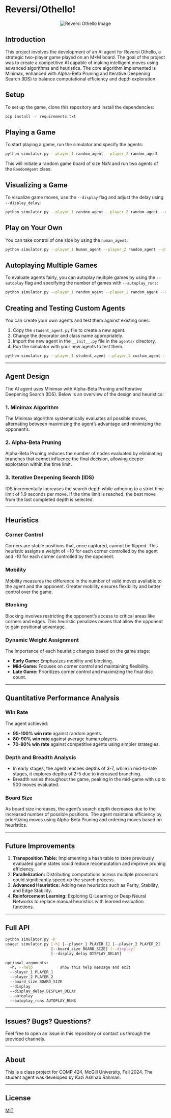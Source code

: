 # Reversi/Othello!

<p align="center">
  <img src="https://t4.ftcdn.net/jpg/00/90/53/03/240_F_90530312_4Mg3HCsCMW91NVHKWNlBaRo8F5pHhN3c.jpg?w=690&h=388&c=crop" alt="Reversi Othello Image">
</p>

## Introduction

This project involves the development of an AI agent for Reversi Othello, a strategic two-player game played on an M×M board. The goal of the project was to create a competitive AI capable of making intelligent moves using advanced algorithms and heuristics. The core algorithm implemented is Minimax, enhanced with Alpha-Beta Pruning and Iterative Deepening Search (IDS) to balance computational efficiency and depth exploration.

## Setup

To set up the game, clone this repository and install the dependencies:

```bash
pip install -r requirements.txt
```

## Playing a Game

To start playing a game, run the simulator and specify the agents:

```bash
python simulator.py --player_1 random_agent --player_2 random_agent
```

This will initiate a random game board of size NxN and run two agents of the `RandomAgent` class.

## Visualizing a Game

To visualize game moves, use the `--display` flag and adjust the delay using `--display_delay`:

```bash
python simulator.py --player_1 random_agent --player_2 random_agent --display
```

## Play on Your Own

You can take control of one side by using the `human_agent`:

```bash
python simulator.py --player_1 human_agent --player_2 random_agent --display
```

## Autoplaying Multiple Games

To evaluate agents fairly, you can autoplay multiple games by using the `--autoplay` flag and specifying the number of games with `--autoplay_runs`:

```bash
python simulator.py --player_1 random_agent --player_2 random_agent --autoplay --autoplay_runs 100
```

## Creating and Testing Custom Agents

You can create your own agents and test them against existing ones:

1. Copy the `student_agent.py` file to create a new agent.
2. Change the decorator and class name appropriately.
3. Import the new agent in the `__init__.py` file in the `agents/` directory.
4. Run the simulator with your new agents to test them.

```bash
python simulator.py --player_1 student_agent --player_2 custom_agent --display
```

---

## Agent Design

The AI agent uses Minimax with Alpha-Beta Pruning and Iterative Deepening Search (IDS). Below is an overview of the design and heuristics:

### 1. Minimax Algorithm
The Minimax algorithm systematically evaluates all possible moves, alternating between maximizing the agent’s advantage and minimizing the opponent’s.

### 2. Alpha-Beta Pruning
Alpha-Beta Pruning reduces the number of nodes evaluated by eliminating branches that cannot influence the final decision, allowing deeper exploration within the time limit.

### 3. Iterative Deepening Search (IDS)
IDS incrementally increases the search depth while adhering to a strict time limit of 1.9 seconds per move. If the time limit is reached, the best move from the last completed depth is selected.

---

## Heuristics

### Corner Control
Corners are stable positions that, once captured, cannot be flipped. This heuristic assigns a weight of +10 for each corner controlled by the agent and -10 for each corner controlled by the opponent.

### Mobility
Mobility measures the difference in the number of valid moves available to the agent and the opponent. Greater mobility ensures flexibility and better control over the game.

### Blocking
Blocking involves restricting the opponent’s access to critical areas like corners and edges. This heuristic penalizes moves that allow the opponent to gain positional advantage.

### Dynamic Weight Assignment
The importance of each heuristic changes based on the game stage:

- **Early Game:** Emphasizes mobility and blocking.
- **Mid-Game:** Focuses on corner control and maintaining flexibility.
- **Late Game:** Prioritizes corner control and maximizing the final disc count.

---

## Quantitative Performance Analysis

### Win Rate
The agent achieved:
- **95-100% win rate** against random agents.
- **80-90% win rate** against average human players.
- **70-80% win rate** against competitive agents using simpler strategies.

### Depth and Breadth Analysis
- In early stages, the agent reaches depths of 3-7, while in mid-to-late stages, it explores depths of 2-5 due to increased branching.
- Breadth varies throughout the game, peaking in the mid-game with up to 500 moves evaluated.

### Board Size
As board size increases, the agent’s search depth decreases due to the increased number of possible positions. The agent maintains efficiency by prioritizing moves using Alpha-Beta Pruning and ordering moves based on heuristics.

---

## Future Improvements

1. **Transposition Table:** Implementing a hash table to store previously evaluated game states could reduce recomputation and improve pruning efficiency.
2. **Parallelization:** Distributing computations across multiple processors could significantly speed up the search process.
3. **Advanced Heuristics:** Adding new heuristics such as Parity, Stability, and Edge Stability.
4. **Reinforcement Learning:** Exploring Q-Learning or Deep Neural Networks to replace manual heuristics with learned evaluation functions.

---

## Full API

```bash
python simulator.py -h
usage: simulator.py [-h] [--player_1 PLAYER_1] [--player_2 PLAYER_2]
                    [--board_size BOARD_SIZE] [--display]
                    [--display_delay DISPLAY_DELAY]

optional arguments:
  -h, --help            show this help message and exit
  --player_1 PLAYER_1
  --player_2 PLAYER_2
  --board_size BOARD_SIZE
  --display
  --display_delay DISPLAY_DELAY
  --autoplay
  --autoplay_runs AUTOPLAY_RUNS
```

---

## Issues? Bugs? Questions?

Feel free to open an issue in this repository or contact us through the provided channels.

---

## About

This is a class project for COMP 424, McGill University, Fall 2024. The student agent was developed by Kazi Ashhab Rahman.

---

## License

[MIT](LICENSE)
